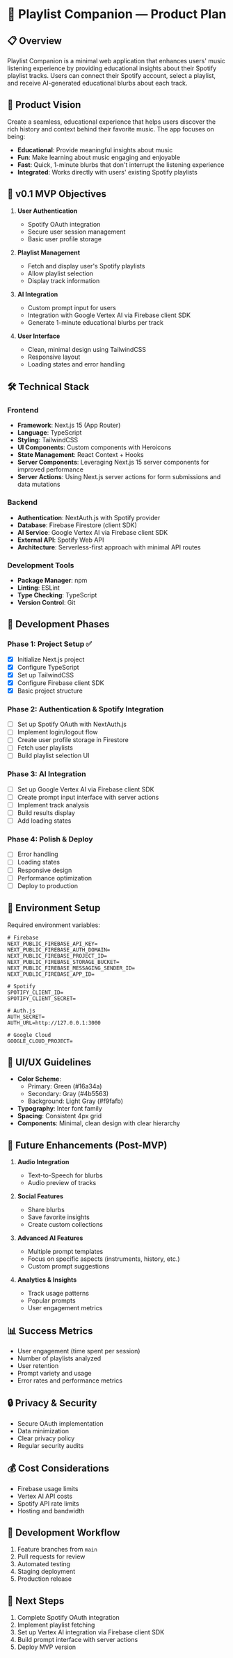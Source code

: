 # 🎵 Playlist Companion — Product Plan

## 📋 Overview
Playlist Companion is a minimal web application that enhances users' music listening experience by providing educational insights about their Spotify playlist tracks. Users can connect their Spotify account, select a playlist, and receive AI-generated educational blurbs about each track.

## 🎯 Product Vision
Create a seamless, educational experience that helps users discover the rich history and context behind their favorite music. The app focuses on being:
- **Educational**: Provide meaningful insights about music
- **Fun**: Make learning about music engaging and enjoyable
- **Fast**: Quick, 1-minute blurbs that don't interrupt the listening experience
- **Integrated**: Works directly with users' existing Spotify playlists

## 🚀 v0.1 MVP Objectives
1. **User Authentication**
   - Spotify OAuth integration
   - Secure user session management
   - Basic user profile storage

2. **Playlist Management**
   - Fetch and display user's Spotify playlists
   - Allow playlist selection
   - Display track information

3. **AI Integration**
   - Custom prompt input for users
   - Integration with Google Vertex AI via Firebase client SDK
   - Generate 1-minute educational blurbs per track

4. **User Interface**
   - Clean, minimal design using TailwindCSS
   - Responsive layout
   - Loading states and error handling

## 🛠 Technical Stack

### Frontend
- **Framework**: Next.js 15 (App Router)
- **Language**: TypeScript
- **Styling**: TailwindCSS
- **UI Components**: Custom components with Heroicons
- **State Management**: React Context + Hooks
- **Server Components**: Leveraging Next.js 15 server components for improved performance
- **Server Actions**: Using Next.js server actions for form submissions and data mutations

### Backend
- **Authentication**: NextAuth.js with Spotify provider
- **Database**: Firebase Firestore (client SDK)
- **AI Service**: Google Vertex AI via Firebase client SDK
- **External API**: Spotify Web API
- **Architecture**: Serverless-first approach with minimal API routes

### Development Tools
- **Package Manager**: npm
- **Linting**: ESLint
- **Type Checking**: TypeScript
- **Version Control**: Git

## 📅 Development Phases

### Phase 1: Project Setup ✅
- [x] Initialize Next.js project
- [x] Configure TypeScript
- [x] Set up TailwindCSS
- [x] Configure Firebase client SDK
- [x] Basic project structure

### Phase 2: Authentication & Spotify Integration
- [ ] Set up Spotify OAuth with NextAuth.js
- [ ] Implement login/logout flow
- [ ] Create user profile storage in Firestore
- [ ] Fetch user playlists
- [ ] Build playlist selection UI

### Phase 3: AI Integration
- [ ] Set up Google Vertex AI via Firebase client SDK
- [ ] Create prompt input interface with server actions
- [ ] Implement track analysis
- [ ] Build results display
- [ ] Add loading states

### Phase 4: Polish & Deploy
- [ ] Error handling
- [ ] Loading states
- [ ] Responsive design
- [ ] Performance optimization
- [ ] Deploy to production

## 🔐 Environment Setup
Required environment variables:
```env
# Firebase
NEXT_PUBLIC_FIREBASE_API_KEY=
NEXT_PUBLIC_FIREBASE_AUTH_DOMAIN=
NEXT_PUBLIC_FIREBASE_PROJECT_ID=
NEXT_PUBLIC_FIREBASE_STORAGE_BUCKET=
NEXT_PUBLIC_FIREBASE_MESSAGING_SENDER_ID=
NEXT_PUBLIC_FIREBASE_APP_ID=

# Spotify
SPOTIFY_CLIENT_ID=
SPOTIFY_CLIENT_SECRET=

# Auth.js
AUTH_SECRET=
AUTH_URL=http://127.0.0.1:3000

# Google Cloud
GOOGLE_CLOUD_PROJECT=
```

## 🎨 UI/UX Guidelines
- **Color Scheme**: 
  - Primary: Green (#16a34a)
  - Secondary: Gray (#4b5563)
  - Background: Light Gray (#f9fafb)
- **Typography**: Inter font family
- **Spacing**: Consistent 4px grid
- **Components**: Minimal, clean design with clear hierarchy

## 🔄 Future Enhancements (Post-MVP)
1. **Audio Integration**
   - Text-to-Speech for blurbs
   - Audio preview of tracks

2. **Social Features**
   - Share blurbs
   - Save favorite insights
   - Create custom collections

3. **Advanced AI Features**
   - Multiple prompt templates
   - Focus on specific aspects (instruments, history, etc.)
   - Custom prompt suggestions

4. **Analytics & Insights**
   - Track usage patterns
   - Popular prompts
   - User engagement metrics

## 📊 Success Metrics
- User engagement (time spent per session)
- Number of playlists analyzed
- User retention
- Prompt variety and usage
- Error rates and performance metrics

## 🔒 Privacy & Security
- Secure OAuth implementation
- Data minimization
- Clear privacy policy
- Regular security audits

## 💰 Cost Considerations
- Firebase usage limits
- Vertex AI API costs
- Spotify API rate limits
- Hosting and bandwidth

## 📝 Development Workflow
1. Feature branches from `main`
2. Pull requests for review
3. Automated testing
4. Staging deployment
5. Production release

## 🎯 Next Steps
1. Complete Spotify OAuth integration
2. Implement playlist fetching
3. Set up Vertex AI integration via Firebase client SDK
4. Build prompt interface with server actions
5. Deploy MVP version 